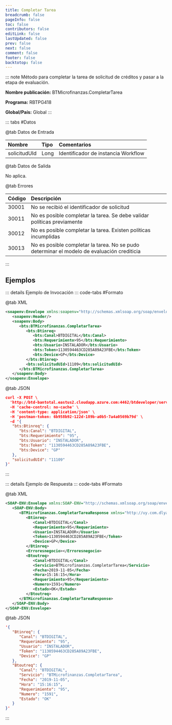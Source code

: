 ```yaml
---
title: Completar Tarea
breadcrumb: false
pageInfo: false
toc: false
contributors: false
editLink: false
lastUpdated: false
prev: false
next: false
comment: false
footer: false
backtotop: false
---
```


<!-- ABRE DATOS DEL MÉTODO -->
::: note Método para completar la tarea de solicitud de créditos y pasar a la etapa de evaluación.

**Nombre publicación:** BTMicrofinanzas.CompletarTarea

**Programa:** RBTPG418

**Global/País:** Global
:::
<!-- CIERRA DATOS DEL MÉTODO -->

<!-- ABRE TABLA DE DATOS -->
::: tabs #Datos 

@tab Datos de Entrada

Nombre | Tipo | Comentarios
:--------- | :--------- | :---------
solicitudUId | Long | Identificador de instancia Workflow

@tab Datos de Salida

No aplica.

@tab Errores

Código | Descripción
:--------- | :-----------
30001 | No se recibió el identificador de solicitud
30011 | No es posible completar la tarea. Se debe validar políticas previamente
30012 | No es posible completar la tarea. Existen políticas incumplidas
30013 | No es posible completar la tarea. No se pudo determinar el modelo de evaluación crediticia
::: 
<!-- CIERRA TABLA DE DATOS -->

## **Ejemplos**

<!-- ABRE EJEMPLO DE INVOCACIÓN -->
::: details Ejemplo de Invocación 
::: code-tabs #Formato

@tab XML
```xml
<soapenv:Envelope xmlns:soapenv="http://schemas.xmlsoap.org/soap/envelope/" xmlns:bts="http://uy.com.dlya.bantotal/BTSOA/">
   <soapenv:Header/>
   <soapenv:Body>
      <bts:BTMicrofinanzas.CompletarTarea>
         <bts:Btinreq>
            <bts:Canal>BTDIGITAL</bts:Canal>
            <bts:Requerimiento>95</bts:Requerimiento>
            <bts:Usuario>INSTALADOR</bts:Usuario>
            <bts:Token>1130594463CD285A89A23FBE</bts:Token>
            <bts:Device>GP</bts:Device>
         </bts:Btinreq>
         <bts:solicitudUId>11109</bts:solicitudUId>
      </bts:BTMicrofinanzas.CompletarTarea>
   </soapenv:Body>
</soapenv:Envelope>
```

@tab JSON
```json
curl -X POST \
  'http://btd-bantotal.eastus2.cloudapp.azure.com:4462/btdeveloper/servlet/com.dlya.bantotal.odwsbt_BTMicrofinanzas_v1?CompletarTarea \
  -H 'cache-control: no-cache' \
  -H 'content-type: application/json' \
  -H 'postman-token: 6b958b92-122d-189b-a0b5-7a4a0569b79d' \
  -d '{
   "bts:Btinreq": {
      "bts:Canal": "BTDIGITAL",
      "bts:Requerimiento": "95",
      "bts:Usuario": "INSTALADOR",
      "bts:Token": "1130594463CD285A89A23FBE",
      "bts:Device": "GP"
   },
   "solicitudUId": "11109"
}'
```
:::
<!-- CIERRA EJEMPLO DE INVOCACIÓN -->

<!-- ABRE EJEMPLO DE RESPUESTA -->
::: details Ejemplo de Respuesta 
::: code-tabs #Formato

@tab XML
```xml
<SOAP-ENV:Envelope xmlns:SOAP-ENV="http://schemas.xmlsoap.org/soap/envelope/" xmlns:xsd="http://www.w3.org/2001/XMLSchema" xmlns:SOAP-ENC="http://schemas.xmlsoap.org/soap/encoding/" xmlns:xsi="http://www.w3.org/2001/XMLSchema-instance">
   <SOAP-ENV:Body>
      <BTMicrofinanzas.CompletarTareaResponse xmlns="http://uy.com.dlya.bantotal/BTSOA/">
         <Btinreq>
            <Canal>BTDIGITAL</Canal>
            <Requerimiento>95</Requerimiento>
            <Usuario>INSTALADOR</Usuario>
            <Token>1130594463CD285A89A23FBE</Token>
            <Device>GP</Device>
         </Btinreq>
         <Erroresnegocio></Erroresnegocio>
         <Btoutreq>
            <Canal>BTDIGITAL</Canal>
            <Servicio>BTMicrofinanzas.CompletarTarea</Servicio>
            <Fecha>2019-11-05</Fecha>
            <Hora>15:16:15</Hora>
            <Requerimiento>95</Requerimiento>
            <Numero>1591</Numero>
            <Estado>OK</Estado>
         </Btoutreq>
      </BTMicrofinanzas.CompletarTareaResponse>
   </SOAP-ENV:Body>
</SOAP-ENV:Envelope>
```

@tab JSON
```json
'{
   "Btinreq": {
      "Canal": "BTDIGITAL",
      "Requerimiento": "95",
      "Usuario": "INSTALADOR",
      "Token": "1130594463CD285A89A23FBE",
      "Device": "GP"
   },
   "Btoutreq": {
      "Canal": "BTDIGITAL",
      "Servicio": "BTMicrofinanzas.CompletarTarea",
      "Fecha": "2019-11-05",
      "Hora": "15:16:15",
      "Requerimiento": "95",
      "Numero": "1591",
      "Estado": "OK"
   }
}'
```
::: 
<!-- CIERRA EJEMPLO DE RESPUESTA -->